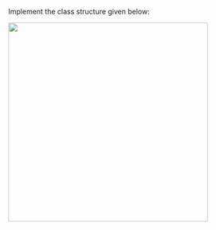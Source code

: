 <panel header="{{ icon_Q }} Implement Class Diagram">
<question>

Implement the class structure given below:

<img src="{{baseUrl}}/modeling/modelingStructures/classDiagramsBasic/images/typicalClasssStructure.png" width="400" />
<p/>

</question>
</panel>
